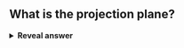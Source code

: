 ## What is the projection plane?
<details>
<summary><b>Reveal answer</b></summary>
The (rectangular) area thats placed in front of the Centre of projection, that will be displayed.
</details>
